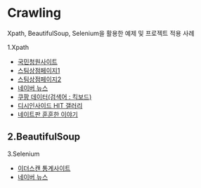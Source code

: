 # Crawling
Xpath, BeautifulSoup, Selenium을 활용한 예제 및 프로젝트 적용 사례


1.Xpath

- [국민청원사이트](https://www1.president.go.kr/petitions/best)
- [스팀상점페이지1](https://store.steampowered.com/search/?filter=topsellers)  
- [스팀상점페이지2](https://store.steampowered.com/explore/new/)  
- [네이버 뉴스](https://search.naver.com/search.naver?where=news&query=%ED%82%A5%EB%B3%B4%EB%93%9C&sm=tab_opt&sort=1&photo=0&field=0&pd=3&ds=2021.01.01&de=2021.04.30&docid=)  
- [쿠팡 데이터(검색어 : 킥보드) ](https://www.coupang.com/np/search?component=&q=%ED%82%A5%EB%B3%B4%EB%93%9C&channel=user)  
- [디시인사이드 HIT 갤러리 ](https://gall.dcinside.com/board/lists/?id=hit)  
- [네이트판 훈훈한 이야기 ](https://pann.nate.com/talk/c20048?page=1)  

2.BeautifulSoup
-




3.Selenium
- [이더스캔 통계사이트](https://etherscan.io/charts)
- [네이버 뉴스](https://news.naver.com)
